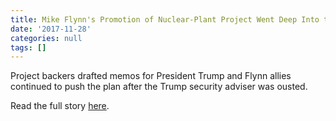 ```yaml
---
title: Mike Flynn's Promotion of Nuclear-Plant Project Went Deep Into the White House
date: '2017-11-28'
categories: null
tags: []
---
```

Project backers drafted memos for President Trump and Flynn allies continued to push the plan after the Trump security adviser was ousted.

Read the full story [here](https://t.co/aGECrQtL0R).